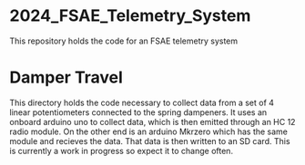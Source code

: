 # 2024_FSAE_Telemetry_System
This repository holds the code for an FSAE telemetry system
# Damper Travel
This directory holds the code necessary to collect data from a set of 4 linear potentiometers connected to the spring dampeners. It uses an onboard arduino uno to collect data, which is then emitted through an HC 12 radio module. On the other end is an arduino Mkrzero which has the same module and recieves the data. That data is then written to an SD card. This is currently a work in progress so expect it to change often. 
